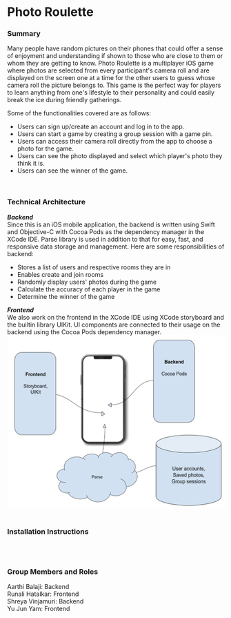 # Photo Roulette

### Summary
Many people have random pictures on their phones that could offer a sense of enjoyment and understanding if shown to those who are close to them or whom 
they are getting to know. Photo Roulette is a multiplayer iOS game where photos are selected from every participant's camera roll and are displayed on the
screen one at a time for the other users to guess whose camera roll the picture belongs to. This game is the perfect way for players to learn anything 
from one's lifestyle to their personality and could easily break the ice during friendly gatherings.

Some of the functionalities covered are as follows:
<ul>
  <li>Users can sign up/create an account and log in to the app.</li>
  <li>Users can start a game by creating a group session with a game pin.</li>
  <li>Users can access their camera roll directly from the app to choose a photo for the game.</li>
  <li>Users can see the photo displayed and select which player's photo they think it is.</li>
  <li>Users can see the winner of the game.</li>
</ul>
<br>

### Technical Architecture
**<em>Backend</em>** <br>
Since this is an iOS mobile application, the backend is written using Swift and Objective-C with Cocoa Pods as the dependency manager in the XCode IDE. Parse library is used in addition to that for easy, fast, and responsive data storage and management. Here are some responsibilities of backend:
<ul>
  <li>Stores a list of users and respective rooms they are in</li>
  <li>Enables create and join rooms</li>
  <li>Randomly display users' photos during the game</li>
  <li>Calculate the accuracy of each player in the game</li>
  <li>Determine the winner of the game</li>
 </ul>

**<em>Frontend</em>** <br>
We also work on the frontend in the XCode IDE using XCode storyboard and the builtin library UIKit. UI components are connected to their usage on the backend using the Cocoa Pods dependency manager.
![Technical Architecture Diagram](/assets/tech.png)
<br><br>

### Installation Instructions

<br><br>

### Group Members and Roles
Aarthi Balaji: Backend <br>
Runali Hatalkar: Frontend <br>
Shreya Vinjamuri: Backend <br>
Yu Jun Yam: Frontend

